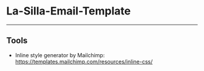 # La-Silla-Email-Template
---
## Tools
- Inline style generator by Mailchimp: https://templates.mailchimp.com/resources/inline-css/
